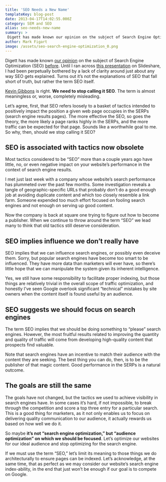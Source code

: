 ```yaml
---
title: 'SEO Needs a New Name'
templateKey: blog-post
date: 2013-04-17T14:02:55.000Z
category: SEM and SEO
alias: seo-needs-new-name
summary: > 
 Digett has made known our opinion on the subject of Search Engine Optimization (SEO) before. Until I ran across this presentation on Slideshare, I had been perpetually bothered by a lack of clarity around just about any way SEO gets explained. Turns out it’s not the explanations of SEO that fall short of truth, but rather the term SEO itself.
author: Mark Figart
image: /assets/seo-search-engine-optimization_0.png
---
```


Digett has made known [our opinion](/insights/we-don-t-do-seo) on the subject of Search Engine Optimization (SEO) [before](/insights/ignored-truth-about-seo). Until I ran across [this presentation](http://www.slideshare.net/kevgibbo/creating-a-digital-team-in-2013) on Slideshare, I had been perpetually bothered by a lack of clarity around just about any way SEO gets explained. Turns out it’s not the explanations of SEO that fall short of truth, but rather the term SEO itself.

[Kevin Gibbons](http://www.slideshare.net/kevgibbo/creating-a-digital-team-in-2013) is right. **We need to stop calling it SEO**. The term is almost meaningless or, worse, completely misleading.

Let’s agree, first, that SEO refers loosely to a basket of tactics intended to positively impact the position a given web page occupies in the SERPs (search engine results pages). The more effective the SEO, so goes the theory, the more likely a page ranks highly in the SERPs, and the more traffic can be expected for that page. Sounds like a worthwhile goal to me. So why, then, should we stop calling it SEO?

SEO is associated with tactics now obsolete
-------------------------------------------

Most tactics considered to be “SEO” more than a couple years ago have little, no, or even negative impact on your website’s performance in the context of search engine results.

I met just last week with a company whose website’s search performance has plummeted over the past few months. Some investigation reveals a tangle of geographic-specific URLs that probably don’t do a good enough job at avoiding duplicate content and which too closely resemble a link farm. Someone expended too much effort focused on fooling search engines and not enough on serving up good content.

Now the company is back at square one trying to figure out how to become a publisher. When we continue to throw around the term “SEO” we lead many to think that old tactics still deserve consideration.

SEO implies influence we don’t really have
------------------------------------------

SEO implies that we can influence search engines, or possibly even deceive them. Sorry, but popular search engines have become too smart to be influenced. They have more data than marketers will ever have, so there’s little hope that we can manipulate the system given its inherent intelligence.

Yes, we still have some responsibility to facilitate proper indexing, but those things are relatively trivial in the overall scope of traffic optimization, and honestly I’ve seen Google overlook significant “technical” mistakes by site owners when the content itself is found useful by an audience.

SEO suggests we should focus on search engines
----------------------------------------------

The term SEO implies that we should be doing something to “please” search engines. However, the most fruitful results related to improving the quantity and quality of traffic will come from developing high-quality content that prospects find valuable.

Note that search engines have an incentive to match their audience with the content they are seeking. The best thing you can do, then, is to be the publisher of that magic content. Good performance in the SERPs is a natural outcome.

The goals are still the same
----------------------------

The goals have not changed, but the tactics we used to achieve visibility in search engines have. In some cases it’s hard, if not impossible, to break through the competition and score a top three entry for a particular search. This is a good thing for marketers, as it not only enables us to focus on delivering quality communication to our audience, it actually rewards us based on how well we do it.

So maybe **it’s not “search engine optimization,” but “audience optimization” on which we should be focused**. Let’s optimize our websites for our ideal audience and stop optimizing for the search engine.

If we must use the term “SEO,” let’s limit its meaning to those things we do architecturally to ensure pages can be indexed. Let’s acknowledge, at the same time, that as perfect as we may consider our website’s search engine index-ability, in the end that just won’t be enough if our goal is to compete on Google.